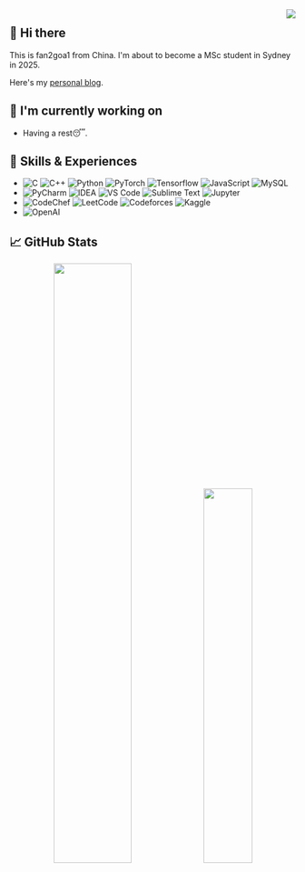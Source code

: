 <img align="right" src="https://komarev.com/ghpvc/?username=fan2goa1&color=ff69b4&style=flat-square&abbreviated=true">

## 👋 Hi there
  This is fan2goa1 from China. I'm about to become a MSc student in Sydney in 2025.

  Here's my [personal blog](https://fan2goa1.github.io/mkdocs-material/).
  
## 🔭 I'm currently working on

- Having a rest😴.

## 💼 Skills & Experiences

- ![C](https://img.shields.io/badge/C-%23A8B9CC?style=flat-square&logo=c&logoColor=white) ![C++](https://img.shields.io/badge/C%2B%2B-%2300599C?style=flat-square&logo=cplusplus) ![Python](https://img.shields.io/badge/Python-%233776AB?style=flat-square&logo=python&logoColor=white) ![PyTorch](https://img.shields.io/badge/PyTorch-%23EE4C2C?style=flat-square&logo=pytorch&logoColor=white) ![Tensorflow](https://img.shields.io/badge/TensorFlow-%23FF6F00?style=flat-square&logo=tensorflow&logoColor=white) ![JavaScript](https://img.shields.io/badge/JavaScript-%23F7DF1E?style=flat-square&logo=javascript&logoColor=white) ![MySQL](https://img.shields.io/badge/MySQL-%234479A1?style=flat-square&logo=MySQL&logoColor=white)
- ![PyCharm](https://img.shields.io/badge/PyCharm-%23000000?style=flat-square&logo=PyCharm&logoColor=white) ![IDEA](https://img.shields.io/badge/IDEA-%23000000?style=flat-square&logo=intellijidea&logoColor=white) ![VS Code](https://img.shields.io/badge/VS%20Code-%23007ACC?style=flat-square&logo=visualstudiocode&logoColor=white) ![Sublime Text](https://img.shields.io/badge/Sublime%20Text-%23FF9800?style=flat-square&logo=sublimetext&logoColor=white) ![Jupyter](https://img.shields.io/badge/Jupyter-%23F37626?style=flat-square&logo=jupyter&logoColor=white)
- ![CodeChef](https://img.shields.io/badge/CodeChef-%235B4638?style=flat-square&logo=codechef&logoColor=white) ![LeetCode](https://img.shields.io/badge/LeetCode-%23FFA116?style=flat-square&logo=leetcode&logoColor=white) ![Codeforces](https://img.shields.io/badge/Codeforces-%231F8ACB?style=flat-square&logo=codeforces&logoColor=white) ![Kaggle](https://img.shields.io/badge/Kaggle-%2320BEFF?style=flat-square&logo=kaggle&logoColor=white)
- ![OpenAI](https://img.shields.io/badge/OpenAI-%23412991?style=flat-square&logo=openai)


## 📈 GitHub Stats 

<p align="center">
  <img src="https://github-readme-stats.vercel.app/api?username=fan2goa1" width="52%" />
  <img src="https://github-readme-stats.vercel.app/api/top-langs/?username=fan2goa1&layout=compact" width="41.1%" />
</p>


